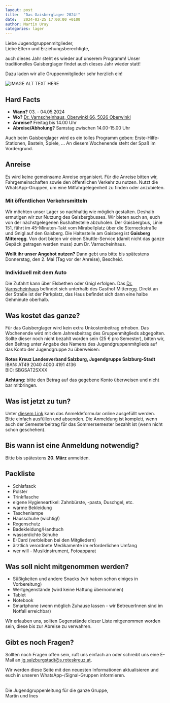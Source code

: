 ```yaml
---
layout: post
title:  "Das Gaisberglager 2024!"
date:   2024-02-25 17:00:00 +0100
author: Martin Uray
categories: lager
---
```


Liebe Jugendgruppenmitglieder,<br>
Liebe Eltern und Erziehungsberechtigte,

auch dieses Jahr steht es wieder auf unserem Programm! Unser traditionelles Gaisberglager findet auch dieses Jahr wieder statt!

Dazu laden wir alle Gruppenmitglieder sehr herzlich ein!

![IMAGE ALT TEXT HERE](https://www.red-angels.at/assets/header_gaisberg.JPG)

## Hard Facts
- **Wann?** 03. - 04.05.2024
- **Wo?** [Dr. Varnscheinhaus, Oberwinkl 66, 5026 Oberwinkl](https://goo.gl/maps/KCCQh1oP8bHLhGmK7)
- **Anreise?** Freitag bis 14.00 Uhr
- **Abreise/Abholung?** Samstag zwischen 14.00-15.00 Uhr


Auch beim Gaisberglager wird es ein tolles Programm geben: Erste-Hilfe-Stationen, Basteln, Spiele, ...
An diesem Wochenende steht der Spaß im Vordergrund.


## Anreise
Es wird keine gemeinsame Anreise organisiert.
Für die Anreise bitten wir, Fahrgemeinschaften sowie den öffentlichen Verkehr zu nutzen.
Nutzt die WhatsApp-Gruppen, um eine Mitfahrgelegenheit zu finden oder anzubieten.

### Mit öffentlichen Verkehrsmitteln
Wir möchten unser Lager so nachhaltig wie möglich gestalten.
Deshalb ermutigen wir zur Nutzung des Gaisbergbusses.
Wir bieten auch an, euch von der nächstgelegenen Bushaltestelle abzuholen.
Der Gaisbergbus, Linie 151, fährt im 45-Minuten-Takt vom Mirabellplatz über die Sterneckstraße und Gnigl auf den Gaisberg.
Die Haltestelle am Gaisberg ist **Gaisberg Mitteregg**.
Von dort bieten wir einen Shuttle-Service (damit nicht das ganze Gepäck getragen werden muss) zum Dr. Varnscheinhaus.

**Wollt ihr unser Angebot nutzen?** Dann gebt uns bitte bis spätestens Donnerstag, den 2. Mai (Tag vor der Anreise), Bescheid.


### Individuell mit dem Auto
Die Zufahrt kann über Elsbethen oder Gnigl erfolgen. Das 
[Dr. Varnscheinhaus](https://goo.gl/maps/KCCQh1oP8bHLhGmK7) befindet sich unterhalb des Gasthof Mitteregg. Direkt an der Straße ist der Parkplatz, das Haus befindet sich dann eine halbe Gehminute oberhalb.

## Was kostet das ganze?
Für das Gaisberglager wird kein extra Unkostenbeitrag erhoben. Das Wochenende wird mit dem Jahresbeitrag des Gruppenmitglieds abgegolten. Sollte dieser noch nicht bezahlt worden sein (25 € pro Semester), bitten wir, den Beitrag unter Angabe des Namens des Jugendgruppenmitglieds auf das Konto der Jugendgruppe zu überweisen:

**Rotes Kreuz Landesverband Salzburg, Jugendgruppe Salzburg-Stadt**<br>
    IBAN:  	AT49 2040 4000 4191 4136<br>
    BIC:     	SBGSAT2SXXX


**Achtung:** bitte den Betrag auf das gegebene Konto überweisen und nicht bar mitbringen.


## Was ist jetzt zu tun?
Unter
[diesem Link](https://forms.office.com/e/dLKV71xF98)
kann das Anmeldeformular online ausgefüllt werden. Bitte einfach ausfüllen und absenden. Die Anmeldung ist komplett, wenn auch der Semesterbeitrag für das Sommersemester bezahlt ist (wenn nicht schon geschehen).

## Bis wann ist eine Anmeldung notwendig?
Bitte bis spätestens **20. März** anmelden.


## Packliste
* Schlafsack
* Polster
* Trinkflasche
* eigene Hygieneartikel: Zahnbürste, -pasta, Duschgel, etc.
* warme Bekleidung
* Taschenlampe
* Hausschuhe (wichtig!)
* Regenschutz
* Badekleidung/Handtuch
* wasserdichte Schuhe
* E-Card (verbleiben bei den Mitgliedern)
* ärztlich verordnete Medikamente im erforderlichen Umfang
* wer will - Musikinstrument, Fotoapparat


## Was soll nicht mitgenommen werden?
* Süßigkeiten und andere Snacks (wir haben schon einiges in Vorbereitung)
* Wertgegenstände (wird keine Haftung übernommen)
* Tablet
* Notebook
* Smartphone (wenn möglich Zuhause lassen - wir BetreuerInnen sind im Notfall
 erreichbar)

Wir erlauben uns, sollten Gegenstände dieser Liste mitgenommen worden sein, diese
bis zur Abreise zu verwahren.

## Gibt es noch Fragen?
Sollten noch Fragen offen sein, ruft uns einfach an oder schreibt uns eine E-Mail an 
[jg.salzburgstadt@s.roteskreuz.at](mailto:jg.salzburgstadt@s.roteskreuz.at).


Wir werden diese Seite mit den neuesten Informationen aktualisieren und euch in unseren WhatsApp-/Signal-Gruppen informieren.

<br>
Die Jugendgruppenleitung für die ganze Gruppe,<br>
Martin und Ines
